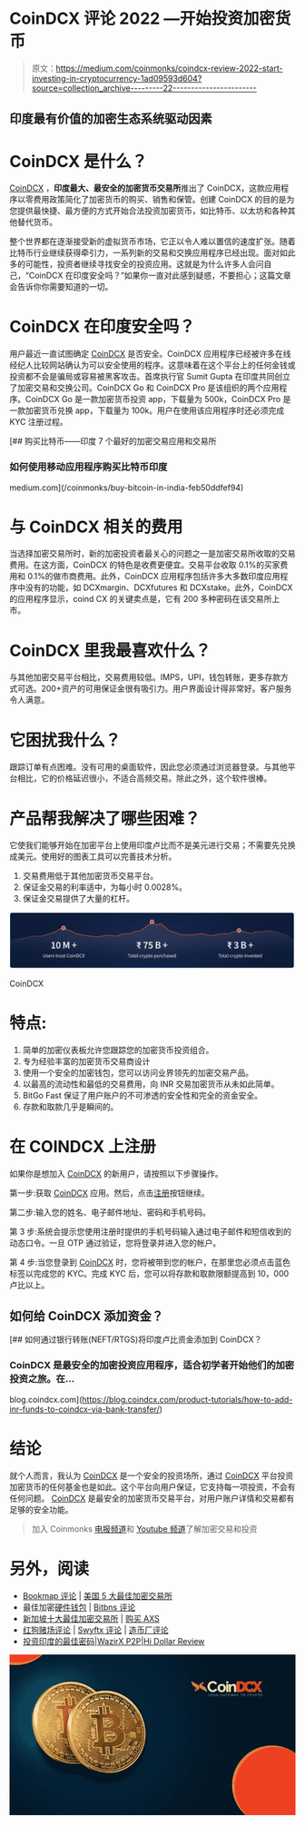 # CoinDCX 评论 2022 —开始投资加密货币

> 原文：<https://medium.com/coinmonks/coindcx-review-2022-start-investing-in-cryptocurrency-1ad09593d604?source=collection_archive---------22----------------------->

## 印度最有价值的加密生态系统驱动因素

# CoinDCX 是什么？

[CoinDCX](https://coindcx.com/signup?r=66075447$$Aefoxg&utm_medium=linkshare&utm_campaign=referral) ，**印度最大、最安全的加密货币交易所**推出了 CoinDCX，这款应用程序以零费用政策简化了加密货币的购买、销售和保管。创建 CoinDCX 的目的是为您提供最快捷、最方便的方式开始合法投资加密货币，如比特币、以太坊和各种其他替代货币。

整个世界都在逐渐接受新的虚拟货币市场，它正以令人难以置信的速度扩张。随着比特币行业继续获得牵引力，一系列新的交易和交换应用程序已经出现。面对如此多的可能性，投资者继续寻找安全的投资应用。这就是为什么许多人会问自己，“CoinDCX 在印度安全吗？”如果你一直对此感到疑惑，不要担心；这篇文章会告诉你你需要知道的一切。

# CoinDCX 在印度安全吗？

用户最近一直试图确定 [CoinDCX](https://coindcx.com/signup?r=66075447$$Aefoxg&utm_medium=linkshare&utm_campaign=referral) 是否安全。CoinDCX 应用程序已经被许多在线经纪人比较网站确认为可以安全使用的程序。这意味着在这个平台上的任何金钱或投资都不会是骗局或容易被黑客攻击。首席执行官 Sumit Gupta 在印度共同创立了加密交易和交换公司。CoinDCX Go 和 CoinDCX Pro 是该组织的两个应用程序。CoinDCX Go 是一款加密货币投资 app，下载量为 500k，CoinDCX Pro 是一款加密货币兑换 app，下载量为 100k。用户在使用该应用程序时还必须完成 KYC 注册过程。

[](/coinmonks/buy-bitcoin-in-india-feb50ddfef94) [## 购买比特币——印度 7 个最好的加密交易应用和交易所

### 如何使用移动应用程序购买比特币印度

medium.com](/coinmonks/buy-bitcoin-in-india-feb50ddfef94) 

# 与 CoinDCX 相关的费用

当选择加密交易所时，新的加密投资者最关心的问题之一是加密交易所收取的交易费用。在这方面，CoinDCX 的特色是收费更便宜。交易平台收取 0.1%的买家费用和 0.1%的做市商费用。此外，CoinDCX 应用程序包括许多大多数印度应用程序中没有的功能，如 DCXmargin、DCXfutures 和 DCXstake。此外，CoinDCX 的应用程序显示，coind CX 的关键卖点是，它有 200 多种密码在该交易所上市。

# CoinDCX 里我最喜欢什么？

与其他加密交易平台相比，交易费用较低。IMPS，UPI，钱包转账，更多存款方式可选。200+资产的可用保证金很有吸引力。用户界面设计得非常好。客户服务令人满意。

# 它困扰我什么？

跟踪订单有点困难。没有可用的桌面软件，因此您必须通过浏览器登录。与其他平台相比，它的价格延迟很小，不适合高频交易。除此之外，这个软件很棒。

# 产品帮我解决了哪些困难？

它使我们能够开始在加密平台上使用印度卢比而不是美元进行交易；不需要先兑换成美元。使用好的图表工具可以完善技术分析。

1.  交易费用低于其他加密货币交易平台。
2.  保证金交易的利率适中，为每小时 0.0028%。
3.  保证金交易提供了大量的杠杆。

![](img/594d4be4d0eaa748f37ace213112bdf0.png)

CoinDCX

# 特点:

1.  简单的加密仪表板允许您跟踪您的加密货币投资组合。
2.  专为经验丰富的加密货币交易商设计
3.  使用一个安全的加密钱包，您可以访问业界领先的加密交易产品。
4.  以最高的流动性和最低的交易费用，向 INR 交易加密货币从未如此简单。
5.  BitGo Fast 保证了用户账户的不可渗透的安全性和完全的资金安全。
6.  存款和取款几乎是瞬间的。

# 在 COINDCX 上注册

如果你是想加入 [CoinDCX](https://coindcx.com/signup?r=66075447$$Aefoxg&utm_medium=linkshare&utm_campaign=referral) 的新用户，请按照以下步骤操作。

第一步:获取 [CoinDCX](https://coindcx.com/signup?r=66075447$$Aefoxg&utm_medium=linkshare&utm_campaign=referral) 应用。然后，点击[注册](https://coindcx.com/signup?r=66075447$$Aefoxg&utm_medium=linkshare&utm_campaign=referral)按钮继续。

第二步:输入您的姓名、电子邮件地址、密码和手机号码。

第 3 步:系统会提示您使用注册时提供的手机号码输入通过电子邮件和短信收到的动态口令。一旦 OTP 通过验证，您将登录并进入您的帐户。

第 4 步:当您登录到 [CoinDCX](https://coindcx.com/signup?r=66075447$$Aefoxg&utm_medium=linkshare&utm_campaign=referral) 时，您将被带到您的帐户，在那里您必须点击蓝色标签以完成您的 KYC。完成 KYC 后，您可以将存款和取款限额提高到 10，000 卢比以上。

## 如何给 CoinDCX 添加资金？

[](https://blog.coindcx.com/product-tutorials/how-to-add-inr-funds-to-coindcx-via-bank-transfer/) [## 如何通过银行转账(NEFT/RTGS)将印度卢比资金添加到 CoinDCX？

### CoinDCX 是最安全的加密投资应用程序，适合初学者开始他们的加密投资之旅。在…

blog.coindcx.com](https://blog.coindcx.com/product-tutorials/how-to-add-inr-funds-to-coindcx-via-bank-transfer/) 

# 结论

就个人而言，我认为 [CoinDCX](https://coindcx.com/signup?r=66075447$$Aefoxg&utm_medium=linkshare&utm_campaign=referral) 是一个安全的投资场所，通过 [CoinDCX](https://coindcx.com/signup?r=66075447$$Aefoxg&utm_medium=linkshare&utm_campaign=referral) 平台投资加密货币的任何基金也是如此。这个平台向用户保证，它支持每一项投资，不会有任何问题。 [CoinDCX](https://coindcx.com/signup?r=66075447$$Aefoxg&utm_medium=linkshare&utm_campaign=referral) 是最安全的加密货币交易平台，对用户账户详情和交易都有足够的安全功能。

> 加入 Coinmonks [电报频道](https://t.me/coincodecap)和 [Youtube 频道](https://www.youtube.com/c/coinmonks/videos)了解加密交易和投资

# 另外，阅读

*   [Bookmap 评论](https://coincodecap.com/bookmap-review-2021-best-trading-software) | [美国 5 大最佳加密交易所](https://coincodecap.com/crypto-exchange-usa)
*   最佳加密[硬件钱包](/coinmonks/hardware-wallets-dfa1211730c6) | [Bitbns 评论](/coinmonks/bitbns-review-38256a07e161)
*   [新加坡十大最佳加密交易所](https://coincodecap.com/crypto-exchange-in-singapore) | [购买 AXS](https://coincodecap.com/buy-axs-token)
*   [红狗赌场评论](https://coincodecap.com/red-dog-casino-review) | [Swyftx 评论](https://coincodecap.com/swyftx-review) | [造币厂评论](https://coincodecap.com/coingate-review)
*   [投资印度的最佳密码](https://coincodecap.com/best-crypto-to-invest-in-india-in-2021)|[WazirX P2P](https://coincodecap.com/wazirx-p2p)|[Hi Dollar Review](https://coincodecap.com/hi-dollar-review)

![](img/1371c6f02f30cc418b63b1a317c40741.png)